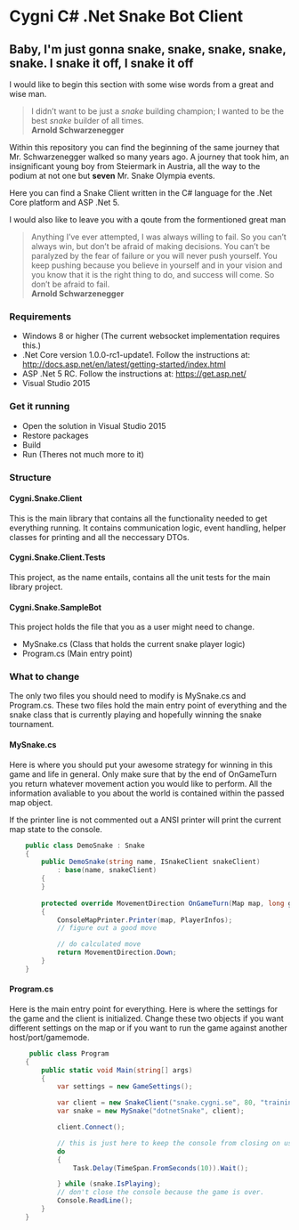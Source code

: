 # Cygni C# .Net Snake Bot Client

## Baby, I'm just gonna snake, snake, snake, snake, snake. I snake it off, I snake it off

I would like to begin this section with some wise words from a great and wise man.

> I didn’t want to be just a *snake* building champion; I wanted to be the best *snake* builder of all times. <br /> **Arnold Schwarzenegger**

Within this repository you can find the beginning of the same journey that Mr. Schwarzenegger walked so many years ago. 
A journey that took him, an insignificant young boy from Steiermark in Austria, all the way to the podium at not one but **seven** Mr. Snake Olympia events.

Here you can find a Snake Client written in the C# language for the .Net Core platform and ASP .Net 5.

I would also like to leave you with a qoute from the formentioned great man

> Anything I’ve ever attempted, I was always willing to fail. So you can’t always win, but don’t be afraid of making decisions. You can’t be paralyzed by the fear of failure or you will never push yourself. You keep pushing because you believe in yourself and in your vision and you know that it is the right thing to do, and success will come. So don’t be afraid to fail. <br /> **Arnold Schwarzenegger**


### Requirements

- Windows 8 or higher (The current websocket implementation requires this.)
- .Net Core version 1.0.0-rc1-update1. Follow the instructions at: http://docs.asp.net/en/latest/getting-started/index.html
- ASP .Net 5 RC. Follow the instructions at: https://get.asp.net/
- Visual Studio 2015

### Get it running

- Open the solution in Visual Studio 2015
- Restore packages
- Build
- Run (Theres not much more to it)

### Structure

#### Cygni.Snake.Client
This is the main library that contains all the functionality needed to get everything running.
It contains communication logic, event handling, helper classes for printing and all the neccessary DTOs.

#### Cygni.Snake.Client.Tests

This project, as the name entails, contains all the unit tests for the main library project.

#### Cygni.Snake.SampleBot

This project holds the file that you as a user might need to change.

- MySnake.cs (Class that holds the current snake player logic) 
- Program.cs (Main entry point)



### What to change

The only two files you should need to modify is MySnake.cs and Program.cs. These two files hold the main entry point of everything and the snake class that is currently playing and hopefully winning the snake tournament.

#### MySnake.cs

Here is where you should put your awesome strategy for winning in this game and life in general. Only make sure that by the end of OnGameTurn you return whatever movement action you would like to perform. All the information avaliable to you about the world is contained within the passed map object.

If the printer line is not commented out a ANSI printer will print the current map state to the console.

```csharp
    public class DemoSnake : Snake
    {
        public DemoSnake(string name, ISnakeClient snakeClient)
            : base(name, snakeClient)
        {
        }
        
        protected override MovementDirection OnGameTurn(Map map, long gameTick)
        {
            ConsoleMapPrinter.Printer(map, PlayerInfos);
            // figure out a good move

            // do calculated move
            return MovementDirection.Down;
        }
    }
```

#### Program.cs

Here is the main entry point for everything. Here is where the settings for the game and the client is initialized.
Change these two objects if you want different settings on the map or if you want to run the game against another host/port/gamemode.

```csharp
     public class Program
    {
        public static void Main(string[] args)
        {
            var settings = new GameSettings();

            var client = new SnakeClient("snake.cygni.se", 80, "training", settings);
            var snake = new MySnake("dotnetSnake", client);

            client.Connect();

            // this is just here to keep the console from closing on us.
            do
            {
                Task.Delay(TimeSpan.FromSeconds(10)).Wait();

            } while (snake.IsPlaying);
            // don't close the console because the game is over.
            Console.ReadLine();
        }
    }
```
